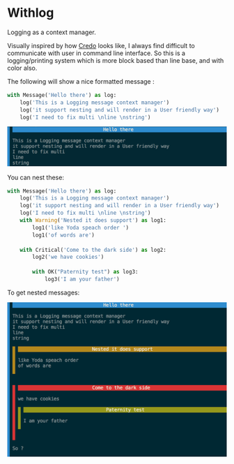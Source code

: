 # Withlog

Logging as a context manager. 

Visually inspired by how [Credo](https://github.com/rrrene/credo) looks like, I
always find difficult to communicate with user in command line interface.  So
this is a logging/printing system which is more block based than line base, and
with color also.



The following will show a nice formatted message :

```python
with Message('Hello there') as log:
    log('This is a Logging message context manager')
    log('it support nesting and will render in a User friendly way')
    log('I need to fix multi \nline \nstring')
```


![](./screenshot/single_message.png)

You can nest these:

```python
with Message('Hello there') as log:
    log('This is a Logging message context manager')
    log('it support nesting and will render in a User friendly way')
    log('I need to fix multi \nline \nstring')
    with Warning('Nested it does support') as log1:
        log1('like Yoda speach order ')
        log1('of words are')

    with Critical('Come to the dark side') as log2:
        log2('we have cookies')

        with OK("Paternity test") as log3:
            log3('I am your father')

```

To get nested messages:

![](./screenshot/nested.png)

